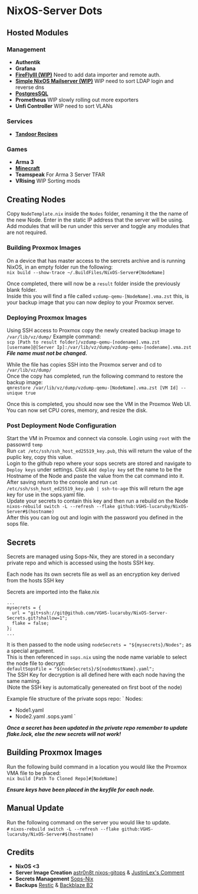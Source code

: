 # NixOS-Server Dots

## Hosted Modules
### Management
- **Authentik**
- **Grafana**
- **[FireFlyIII (WIP)](https://www.firefly-iii.org)** Need to add data importer and remote auth.
- **[Simple NixOS Mailserver (WIP)](https://gitlab.com/simple-nixos-mailserver/nixos-mailserver)** WIP need to sort LDAP login and reverse dns
- **[PostgresSQL](https://www.postgresql.org)**
- **Prometheus** WIP slowly rolling out more exporters
- **Unfi Controller** WIP need to sort VLANs

### Services
- **[Tandoor Recipes](https://tandoor.dev)**

### Games
- **Arma 3**
- **[Minecraft](https://github.com/Infinidoge/nix-minecraft)**
- **Teamspeak** For Arma 3 Server TFAR
- **VRising** WIP Sorting mods

## Creating Nodes
Copy `NodeTemplate.nix` inside the `Nodes` folder, renaming it the the name of the new Node.
Enter in the static IP address that the server will be using.
Add modules that will be run under this server and toggle any modules that are not required.

### Building Proxmox Images
On a device that has master access to the sercrets archive and is running NixOS, in an empty folder run the following:<br>
`nix build --show-trace ~/.BuildFiles/NixOS-Server#[NodeName]`<br>

Once completed, there will now be a `result` folder inside the previously blank folder.<br>
Inside this you will find a file called `vzdump-qemu-[NodeName].vma.zst` this, is your backup image that you can now deploy to your Proxmox server.

### Deploying Proxmox Images
Using SSH access to Proxmox copy the newly created backup image to `/var/lib/vz/dump/` Example command:<br>
`scp [Path to result folder]/vzdump-qemu-[nodename].vma.zst [username]@[Server Ip]:/var/lib/vz/dump/vzdump-qemu-[nodename].vma.zst`<br>
***File name must not be changed.***<br>

While the file has copies SSH into the Proxmox server and cd to `/var/lib/vz/dump/`<br>
Once the copy has completed, run the following command to restore the backup image:<br>
`qmrestore /var/lib/vz/dump/vzdump-qemu-[NodeName].vma.zst [VM Id] --unique true`

Once this is completed, you should now see the VM in the Proxmox Web UI. You can now set CPU cores, memory, and resize the disk. 


### Post Deployment Node Configuration
Start the VM in Proxmox and connect via console. Login using `root` with the passowrd `temp` <br>
Run `cat /etc/ssh/ssh_host_ed25519_key.pub`, this will return the value of the puplic key, copy this value. <br>
Login to the github repo where your sops secrets are stored and navigate to `Deploy keys` under settings. Click `Add deploy key` set the name to be the Hostname of the Node and paste the value from the cat command into it.<br>
After saving return to the console and run `cat /etc/ssh/ssh_host_ed25519_key.pub | ssh-to-age` this will return the age key for use in the sops.yaml file. <br>
Update your secrets to contain this key and then run a rebuild on the Node `nixos-rebuild switch -L --refresh --flake github:VGHS-lucaruby/NixOS-Server#$(hostname)` <br>
After this you can log out and login with the password you defined in the sops file. <br>

## Secrets
Secrets are managed using Sops-Nix, they are stored in a secondary private repo and which is accessed using the hosts SSH key.

Each node has its own secrets file as well as an encryption key derived from the hosts SSH key

Secrets are imported into the flake.nix
```
...
mysecrets = {
  url = "git+ssh://git@github.com/VGHS-lucaruby/NixOS-Server-Secrets.git?shallow=1";
  flake = false;
};
...
```
It is then passed to the node using `nodeSecrets = "${mysecrets}/Nodes";` as a special argument. <br>
This is then referenced in `sops.nix` using the node name variable to select the node file to decrypt:<br>
`defaultSopsFile = "${nodeSecrets}/${nodeHostName}.yaml";`<br>
The SSH Key for decryption is all defined here with each node having the same naming.<br>(Note the SSH key is automatically genereated on first boot of the node)

Example file structure of the private sops repo:
`
Nodes:
- Node1.yaml
- Node2.yaml
.sops.yaml
`

***Once a secret has been updated in the private repo remember to update flake.lock, else the new secrets will not work!***

## Building Proxmox Images
Run the following build command in a location you would like the Proxmox VMA file to be placed:<br>
`nix build [Path To Cloned Repo]#[NodeName]`

***Ensure keys have been placed in the keyfile for each node.***

## Manual Update
Run the following command on the server you would like to update.<br>
`#` `nixos-rebuild switch -L --refresh --flake github:VGHS-lucaruby/NixOS-Server#$(hostname)`

## Credits
- **NixOS <3**
- **Server Image Creation** [astr0n8t nixos-gitops](https://github.com/astr0n8t/nixos-gitops) & [JustinLex's Comment](https://github.com/nix-community/nixos-generators/issues/193#issuecomment-1937095713)
- **Secrets Management** [Sops-Nix](https://github.com/Mic92/sops-nix)
- **Backups** [Restic](https://restic.net) & [Backblaze B2](https://www.backblaze.com/cloud-storage)